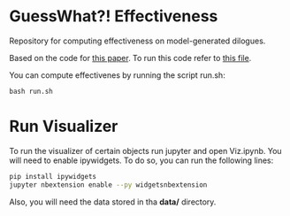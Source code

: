 # GuessWhat?! Effectiveness 
Repository for computing effectiveness on model-generated dilogues.

Based on the code for [this paper](https://arxiv.org/abs/1809.03408). To run
this code refer to [this file](README_prev.md).

You can compute effectivenes by running the script run.sh:

`bash run.sh`

# Run Visualizer

To run the visualizer of certain objects run jupyter and open Viz.ipynb.
You will need to enable ipywidgets. To do so, you can run the following lines:

```bash
pip install ipywidgets
jupyter nbextension enable --py widgetsnbextension
```

Also, you will need the data stored in tha **data/** directory.
